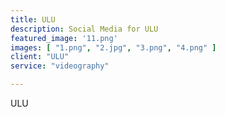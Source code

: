 ```yaml
---
title: ULU
description: Social Media for ULU
featured_image: '11.png'
images: [ "1.png", "2.jpg", "3.png", "4.png" ]
client: "ULU"
service: "videography"

---
```

ULU